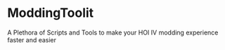 # ModdingToolit
A Plethora of Scripts and Tools to make your HOI IV modding experience faster and easier
